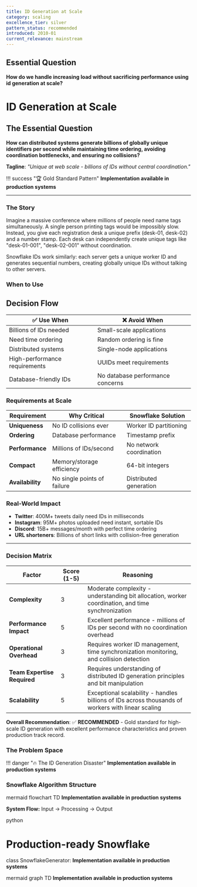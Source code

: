 ```yaml
---
title: ID Generation at Scale
category: scaling
excellence_tier: silver
pattern_status: recommended
introduced: 2010-01
current_relevance: mainstream
---
```

## Essential Question

**How do we handle increasing load without sacrificing performance using id generation at scale?**

# ID Generation at Scale

## The Essential Question

**How can distributed systems generate billions of globally unique identifiers per second while maintaining time ordering, avoiding coordination bottlenecks, and ensuring no collisions?**

**Tagline**: *"Unique at web scale - billions of IDs without central coordination."*

!!! success "🏆 Gold Standard Pattern"
**Implementation available in production systems**

---

### The Story

Imagine a massive conference where millions of people need name tags simultaneously. A single person printing tags would be impossibly slow. Instead, you give each registration desk a unique prefix (desk-01, desk-02) and a number stamp. Each desk can independently create unique tags like "desk-01-001", "desk-02-001" without coordination.

Snowflake IDs work similarly: each server gets a unique worker ID and generates sequential numbers, creating globally unique IDs without talking to other servers.

### When to Use

## Decision Flow

| ✅ **Use When** | ❌ **Avoid When** |
|----------------|------------------|
| Billions of IDs needed | Small-scale applications |
| Need time ordering | Random ordering is fine |
| Distributed systems | Single-node applications |
| High-performance requirements | UUIDs meet requirements |
| Database-friendly IDs | No database performance concerns |

### Requirements at Scale

| Requirement | Why Critical | Snowflake Solution |
|-------------|--------------|--------------------|
| **Uniqueness** | No ID collisions ever | Worker ID partitioning |
| **Ordering** | Database performance | Timestamp prefix |
| **Performance** | Millions of IDs/second | No network coordination |
| **Compact** | Memory/storage efficiency | 64-bit integers |
| **Availability** | No single points of failure | Distributed generation |

### Real-World Impact

- **Twitter**: 400M+ tweets daily need IDs in milliseconds
- **Instagram**: 95M+ photos uploaded need instant, sortable IDs
- **Discord**: 15B+ messages/month with perfect time ordering
- **URL shorteners**: Billions of short links with collision-free generation

---

### Decision Matrix

| Factor | Score (1-5) | Reasoning |
|--------|-------------|-----------|
| **Complexity** | 3 | Moderate complexity - understanding bit allocation, worker coordination, and time synchronization |
| **Performance Impact** | 5 | Excellent performance - millions of IDs per second with no coordination overhead |
| **Operational Overhead** | 3 | Requires worker ID management, time synchronization monitoring, and collision detection |
| **Team Expertise Required** | 3 | Requires understanding of distributed ID generation principles and bit manipulation |
| **Scalability** | 5 | Exceptional scalability - handles billions of IDs across thousands of workers with linear scaling |

**Overall Recommendation**: ✅ **RECOMMENDED** - Gold standard for high-scale ID generation with excellent performance characteristics and proven production track record.

### The Problem Space

!!! danger "🔥 The ID Generation Disaster"
**Implementation available in production systems**

### Snowflake Algorithm Structure

mermaid
flowchart TD
**Implementation available in production systems**

**System Flow:** Input → Processing → Output

python
# Production-ready Snowflake
class SnowflakeGenerator:
**Implementation available in production systems**

mermaid
graph TD
**Implementation available in production systems**

```

